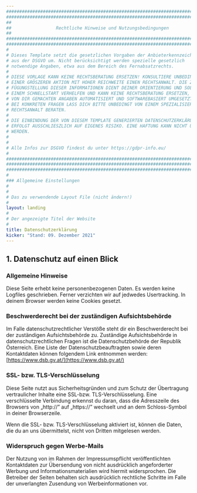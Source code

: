 ```yaml
---
################################################################################
################################################################################
##                                                                            ##
##                 Rechtliche Hinweise und Nutzungsbedingungen                ##
##                                                                            ##
################################################################################
################################################################################
#
# Dieses Template setzt die gesetzlichen Vorgaben der Anbieterkennzeichnung 
# aus der DSGVO um. Nicht berücksichtigt werden spezielle gesetzlich  
# notwendige Angaben, etwa aus dem Bereich des Fernabsatzrechts.
#
# DIESE VORLAGE KANN KEINE RECHTSBERATUNG ERSETZEN! KONSULTIERE UNBEDINGT VOR
# EINER GRÖSZEREN AKTION MIT HOHER REICHWEITE EINEN RECHTSANWALT. DIE ZUR-VER-
# FÜGUNGSTELLUNG DIESER INFORMATIONEN DIENT DEINER ORIENTIERUNG UND SOLL DIR ZU
# EINEM SCHNELLSTART VERHELFEN UND KANN KEINE RECHTSBERATUNG ERSETZEN, DA DIE 
# VON DIR GEMACHTEN ANGABEN AUTOMATISIERT UND SOFTWAREBASIERT UMGESETZT WERDEN.
# BEI KONKRETEN FRAGEN LASS DICH BITTE UNBEDINGT VON EINEM SPEZIALISIERTEN
# RECHTSANWALT BERATEN.
#
# DIE EINBINDUNG DER VON DIESEM TEMPLATE GENERIERTEN DATENSCHUTZERKLÄRUNG
# ERFOLGT AUSSCHLIESZLICH AUF EIGENES RISIKO. EINE HAFTUNG KANN NICHT ÜBERNOMMEN
# WERDEN.
#
#
# Alle Infos zur DSGVO findest du unter https://gdpr-info.eu/
#
################################################################################
################################################################################
################################################################################
#
### Allgemeine Einstellungen
#
#
# Das zu verwendende Layout File (nicht ändern!)
#
layout: landing
#
# Der angezeigte Titel der Website
#
title: Datenschutzerklärung
kicker: "Stand: 09. Dezember 2021"
---
```

## 1. Datenschutz auf einen Blick

### Allgemeine Hinweise

Diese Seite erhebt keine personenbezogenen Daten. Es werden keine Logfiles geschrieben. Ferner verzichten wir auf jedwedes Usertracking. In deinem Browser werden keine Cookies gesetzt.

### Beschwerderecht bei der zuständigen Aufsichtsbehörde

Im Falle datenschutzrechtlicher Verstöße steht dir ein Beschwerderecht bei der zuständigen Aufsichtsbehörde zu. Zuständige Aufsichtsbehörde in datenschutzrechtlichen Fragen ist die Datenschutzbehörde der Republik Österreich. Eine Liste der Datenschutzbeauftragten sowie deren Kontaktdaten können folgendem Link entnommen werden: [https://www.dsb.gv.at/](https://www.dsb.gv.at/)

### SSL- bzw. TLS-Verschlüsselung

Diese Seite nutzt aus Sicherheitsgründen und zum Schutz der Übertragung vertraulicher Inhalte eine SSL-bzw. TLS-Verschlüsselung. Eine verschlüsselte Verbindung erkennst du daran, dass die Adresszeile des Browsers von „http://” auf „https://” wechselt und an dem Schloss-Symbol in deiner Browserzeile.

Wenn die SSL- bzw. TLS-Verschlüsselung aktiviert ist, können die Daten, die du an uns übermittelst, nicht von Dritten mitgelesen werden.

### Widerspruch gegen Werbe-Mails

Der Nutzung von im Rahmen der Impressumspflicht veröffentlichten Kontaktdaten zur Übersendung von nicht ausdrücklich angeforderter Werbung und Informationsmaterialien wird hiermit widersprochen. Die Betreiber der Seiten behalten sich ausdrücklich rechtliche Schritte im Falle der unverlangten Zusendung von Werbeinformationen vor.
